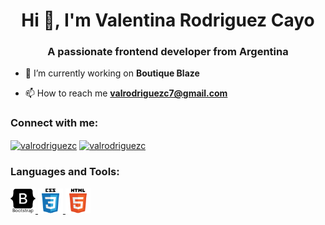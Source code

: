 <h1 align="center">Hi 👋, I'm Valentina Rodriguez Cayo</h1>
<h3 align="center">A passionate frontend developer from Argentina</h3>

- 🔭 I’m currently working on **Boutique Blaze**

- 📫 How to reach me **valrodriguezc7@gmail.com**

<h3 align="left">Connect with me:</h3>
<p align="left">
<a href="https://linkedin.com/in/valrodriguezc" target="blank"><img align="center" src="https://raw.githubusercontent.com/rahuldkjain/github-profile-readme-generator/master/src/images/icons/Social/linked-in-alt.svg" alt="valrodriguezc" height="30" width="40" /></a>
<a href="https://instagram.com/valrodriguezc" target="blank"><img align="center" src="https://raw.githubusercontent.com/rahuldkjain/github-profile-readme-generator/master/src/images/icons/Social/instagram.svg" alt="valrodriguezc" height="30" width="40" /></a>
</p>

<h3 align="left">Languages and Tools:</h3>
<p align="left"> <a href="https://getbootstrap.com" target="_blank" rel="noreferrer"> <img src="https://raw.githubusercontent.com/devicons/devicon/master/icons/bootstrap/bootstrap-plain-wordmark.svg" alt="bootstrap" width="40" height="40"/> </a> <a href="https://www.w3schools.com/css/" target="_blank" rel="noreferrer"> <img src="https://raw.githubusercontent.com/devicons/devicon/master/icons/css3/css3-original-wordmark.svg" alt="css3" width="40" height="40"/> </a> <a href="https://www.w3.org/html/" target="_blank" rel="noreferrer"> <img src="https://raw.githubusercontent.com/devicons/devicon/master/icons/html5/html5-original-wordmark.svg" alt="html5" width="40" height="40"/> </a> </p>
